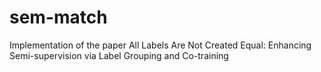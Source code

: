 # sem-match
Implementation of the paper All Labels Are Not Created Equal: Enhancing Semi-supervision via Label Grouping and Co-training
